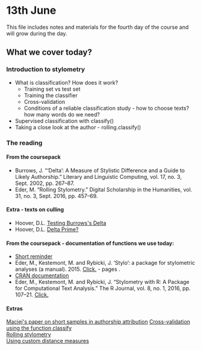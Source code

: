# 13th June
This file includes notes and materials for the fourth day of the course and will grow during the day.
## What we cover today?
  
### Introduction to stylometry
* What is classification? How does it work?
  * Training set vs test set
  * Training the classifier
  * Cross-validation
  * Conditions of a reliable classification study - how to choose texts? how many words do we need?
* Supervised classification with classify()
* Taking a close look at the author - rolling.classify()

### The reading
#### From the coursepack
* Burrows, J. “‘Delta’: A Measure of Stylistic Difference and a Guide to Likely Authorship.” Literary and Linguistic Computing, vol. 17, no. 3, Sept. 2002, pp. 267–87.  
* Eder, M. “Rolling Stylometry.” Digital Scholarship in the Humanities, vol. 31, no. 3, Sept. 2016, pp. 457–69. 
#### Extra - texts on culling
* Hoover, D.L. [Testing Burrows's Delta](https://academic.oup.com/dsh/article-abstract/19/4/453/943644?redirectedFrom=fulltext)
* Hoover, D.L. [Delta Prime?](https://academic.oup.com/dsh/article-abstract/19/4/477/943645?redirectedFrom=fulltext)

#### From the coursepack - documentation of functions we use today:
* [Short reminder](https://computationalstylistics.github.io/stylo_nutshell/#running-rolling.classify)
* Eder, M., Kestemont, M. and Rybicki, J. ‘Stylo’: a package for stylometric analyses (a manual). 2015. [Click.](https://sites.google.com/site/computationalstylistics/stylo/stylo_howto.pdf?attredirects=1) - pages .
* [CRAN documentation](https://cran.r-project.org/web/packages/stylo/stylo.pdf)
* Eder, M., Kestemont, M. and Rybicki, J. “Stylometry with R: A Package for Computational Text Analysis.” The R Journal, vol. 8, no. 1, 2016, pp. 107–21. [Click.](https://journal.r-project.org/archive/2016/RJ-2016-007/RJ-2016-007.pdf) 

#### Extras
[Maciej's paper on short samples in authorship attribution](https://dh2017.adho.org/abstracts/341/341.pdf)
[Cross-validation using the function classify](https://computationalstylistics.github.io/docs/cross_validation)  
[Rolling stylometry](https://computationalstylistics.github.io/docs/rolling_stylometry)  
[Using custom distance measures](https://computationalstylistics.github.io/docs/custom_distances)
